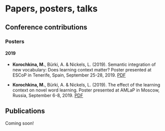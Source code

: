 # Papers, posters, talks

## Conference contributions

### Posters

#### 2019

* **Korochkina, M.**, Bürki, A. & Nickels, L. (2019). Semantic integration of new vocabulary: Does learning context matter? Poster presented at ESCoP in Tenerife, Spain, September 25-28, 2019. [PDF](/posters/poster_escop2019_mkorochkina.pdf) 

* **Korochkina, M.**, Bürki, A. & Nickels, L. (2019). The effect of the learning context on novel word learning. Poster presented at AMLaP in Moscow, Russia, September 6-8, 2019. [PDF](/posters/poster_amlap2019_mkorochkina.pdf)

## Publications

Coming soon!
